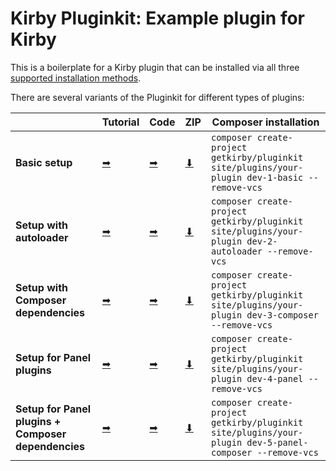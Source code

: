 # Kirby Pluginkit: Example plugin for Kirby

This is a boilerplate for a Kirby plugin that can be installed via all three [supported installation methods](https://getkirby.com/docs/guide/plugins/plugin-setup-basic#the-three-plugin-installation-methods).

There are several variants of the Pluginkit for different types of plugins:

|   | Tutorial | Code | ZIP | Composer installation |
| - | -------- | ---- | --- | --------------------- |
| **Basic setup** | [➡︎](https://getkirby.com/docs/guide/plugins/plugin-setup-basic) | [➡︎](https://github.com/getkirby/pluginkit/tree/1-basic) | [⬇︎](https://github.com/getkirby/pluginkit/archive/1-basic.zip) | `composer create-project getkirby/pluginkit site/plugins/your-plugin dev-1-basic --remove-vcs` |
| **Setup with autoloader** | [➡︎](https://getkirby.com/docs/guide/plugins/plugin-setup-autoloader) | [➡︎](https://github.com/getkirby/pluginkit/tree/2-autoloader) | [⬇︎](https://github.com/getkirby/pluginkit/archive/2-autoloader.zip) | `composer create-project getkirby/pluginkit site/plugins/your-plugin dev-2-autoloader --remove-vcs` |
| **Setup with Composer dependencies** | [➡︎](https://getkirby.com/docs/guide/plugins/plugin-setup-composer) | [➡︎](https://github.com/getkirby/pluginkit/tree/3-composer) | [⬇︎](https://github.com/getkirby/pluginkit/archive/3-composer.zip) | `composer create-project getkirby/pluginkit site/plugins/your-plugin dev-3-composer --remove-vcs` |
| **Setup for Panel plugins** | [➡︎](https://getkirby.com/docs/guide/plugins/plugin-setup-panel) | [➡︎](https://github.com/getkirby/pluginkit/tree/4-panel) | [⬇︎](https://github.com/getkirby/pluginkit/archive/4-panel.zip) | `composer create-project getkirby/pluginkit site/plugins/your-plugin dev-4-panel --remove-vcs` |
| **Setup for Panel plugins + Composer dependencies** | [➡︎](https://getkirby.com/docs/guide/plugins/plugin-setup-panel) | [➡︎](https://github.com/getkirby/pluginkit/tree/5-panel-composer) | [⬇︎](https://github.com/getkirby/pluginkit/archive/5-panel-composer.zip) | `composer create-project getkirby/pluginkit site/plugins/your-plugin dev-5-panel-composer --remove-vcs` |
